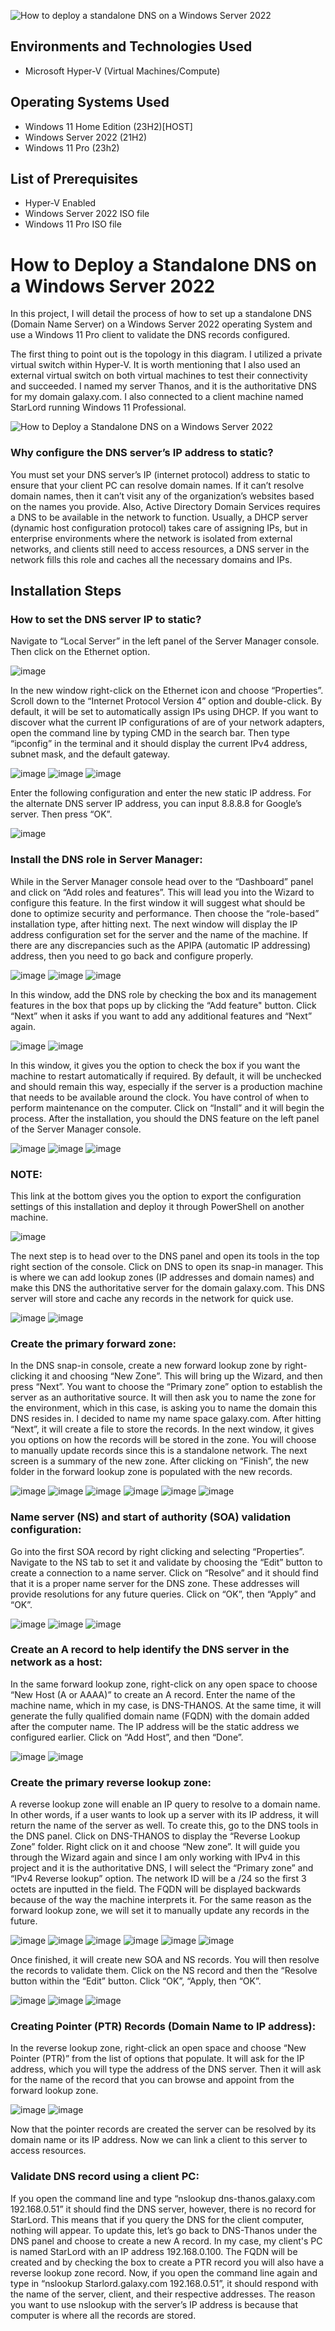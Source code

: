 ![How to deploy a standalone DNS on a Windows Server 2022](https://github.com/jonathansantacruz3/How-to-Deploy-Standalone-DNS-on-Windows-Server-2022/assets/151465848/75a45bf5-1c0d-4ca5-8a6c-2cefaed1250f)

<h2>Environments and Technologies Used</h2>

- Microsoft Hyper-V (Virtual Machines/Compute)

<h2>Operating Systems Used </h2>

- Windows 11 Home Edition</b> (23H2)[HOST]
- Windows Server 2022 (21H2)
- Windows 11 Pro (23h2)

<h2>List of Prerequisites</h2>

- Hyper-V Enabled 
- Windows Server 2022 ISO file
- Windows 11 Pro ISO file

<h1>How to Deploy a Standalone DNS on a Windows Server 2022</h1>
In this project, I will detail the process of how to set up a standalone DNS (Domain Name Server) on a Windows Server 2022 operating System and use a Windows 11 Pro client to validate the DNS records configured. 

The first thing to point out is the topology in this diagram. I utilized a private virtual switch within Hyper-V. It is worth mentioning that I also used an external virtual switch on both virtual machines to test their connectivity and succeeded. I named my server Thanos, and it is the authoritative DNS for my domain galaxy.com. I also connected to a client machine named StarLord running Windows 11 Professional. 

![How to Deploy a Standalone DNS on a Windows Server 2022](https://github.com/jonathansantacruz3/How-to-Deploy-Standalone-DNS-on-Windows-Server-2022/assets/151465848/99e0d271-b524-45e0-97ec-3a09f34c0ecd)


<h3>Why configure the DNS server’s IP address to static?</h3>

You must set your DNS server’s IP (internet protocol) address to static to ensure that your client PC can resolve domain names. If it can’t resolve domain names, then it can’t visit any of the organization’s websites based on the names you provide. Also, Active Directory Domain Services requires a DNS to be available in the network to function. Usually, a DHCP server (dynamic host configuration protocol) takes care of assigning IPs, but in enterprise environments where the network is isolated from external networks, and clients still need to access resources, a DNS server in the network fills this role and caches all the necessary domains and IPs. 
<br />



<h2>Installation Steps</h2>

<h3></h3>

<h3>How to set the DNS server IP to static?</h3>

Navigate to “Local Server” in the left panel of the Server Manager console. Then click on the Ethernet option. 

![image](https://github.com/jonathansantacruz3/How-to-Deploy-Standalone-DNS-on-Windows-Server-2022/assets/151465848/2d96d766-3074-4022-b874-97b8b9b4ce29)
 
In the new window right-click on the Ethernet icon and choose “Properties”. Scroll down to the “Internet Protocol Version 4” option and double-click. By default, it will be set to automatically assign IPs using DHCP. If you want to discover what the current IP configurations of are of your network adapters, open the command line by typing CMD in the search bar. Then type “ipconfig” in the terminal and it should display the current IPv4 address, subnet mask, and the default gateway. 

![image](https://github.com/jonathansantacruz3/How-to-Deploy-Standalone-DNS-on-Windows-Server-2022/assets/151465848/0c659a0c-887b-4e45-b6e1-05c83f953095)
![image](https://github.com/jonathansantacruz3/How-to-Deploy-Standalone-DNS-on-Windows-Server-2022/assets/151465848/e7c81612-da06-4e86-9932-7b4cf94c2a16)
![image](https://github.com/jonathansantacruz3/How-to-Deploy-Standalone-DNS-on-Windows-Server-2022/assets/151465848/12eb2106-fb73-44ca-8399-516b6404ac90)

    
Enter the following configuration and enter the new static IP address. For the alternate DNS server IP address, you can input 8.8.8.8 for Google’s server. Then press “OK”.

![image](https://github.com/jonathansantacruz3/How-to-Deploy-Standalone-DNS-on-Windows-Server-2022/assets/151465848/f6420d5b-277d-4119-8aed-b127c86aebcd)


<h3>Install the DNS role in Server Manager:</h3>
While in the Server Manager console head over to the “Dashboard” panel and click on “Add roles and features”. This will lead you into the Wizard to configure this feature. In the first window it will suggest what should be done to optimize security and performance. Then choose the “role-based” installation type, after hitting next. The next window will display the IP address configuration set for the server and the name of the machine. If there are any discrepancies such as the APIPA (automatic IP addressing) address, then you need to go back and configure properly.

![image](https://github.com/jonathansantacruz3/How-to-Deploy-Standalone-DNS-on-Windows-Server-2022/assets/151465848/b48e803e-0d60-449f-8a95-cc2473205f99)
![image](https://github.com/jonathansantacruz3/How-to-Deploy-Standalone-DNS-on-Windows-Server-2022/assets/151465848/c98e52c8-6489-4331-afd4-3d9b103db10d)
![image](https://github.com/jonathansantacruz3/How-to-Deploy-Standalone-DNS-on-Windows-Server-2022/assets/151465848/00f0144b-f7f8-4cc6-b5e7-c321efc7f3d1)

  
In this window, add the DNS role by checking the box and its management features in the box that pops up by clicking the “Add feature" button. Click “Next” when it asks if you want to add any additional features and “Next” again. 

![image](https://github.com/jonathansantacruz3/How-to-Deploy-Standalone-DNS-on-Windows-Server-2022/assets/151465848/d2eb85c3-2a5e-43f3-befd-bda7084cb199)
![image](https://github.com/jonathansantacruz3/How-to-Deploy-Standalone-DNS-on-Windows-Server-2022/assets/151465848/7651a15c-1c4b-4dc6-b26a-a4164de825c4)

 
In this window, it gives you the option to check the box if you want the machine to restart automatically if required. By default, it will be unchecked and should remain this way, especially if the server is a production machine that needs to be available around the clock. You have control of when to perform maintenance on the computer. Click on “Install” and it will begin the process. After the installation, you should the DNS feature on the left panel of the Server Manager console.
 
![image](https://github.com/jonathansantacruz3/How-to-Deploy-Standalone-DNS-on-Windows-Server-2022/assets/151465848/d82116d9-b106-4f6a-b056-d6798fde5c5a)
![image](https://github.com/jonathansantacruz3/How-to-Deploy-Standalone-DNS-on-Windows-Server-2022/assets/151465848/eb2bd01f-8320-4014-8a8d-708ccd4bc2d3)
![image](https://github.com/jonathansantacruz3/How-to-Deploy-Standalone-DNS-on-Windows-Server-2022/assets/151465848/1629b079-3adc-4036-ad2b-19a2fc8621f3)
 
 
<h3>NOTE:</h3> This link at the bottom gives you the option to export the configuration settings of this installation and deploy it through PowerShell on another machine. 
 
![image](https://github.com/jonathansantacruz3/How-to-Deploy-Standalone-DNS-on-Windows-Server-2022/assets/151465848/ace46e31-3277-4d11-9e04-5c85bbd1e592)


The next step is to head over to the DNS panel and open its tools in the top right section of the console. Click on DNS to open its snap-in manager. This is where we can add lookup zones (IP addresses and domain names) and make this DNS the authoritative server for the domain galaxy.com. This DNS server will store and cache any records in the network for quick use. 

![image](https://github.com/jonathansantacruz3/How-to-Deploy-Standalone-DNS-on-Windows-Server-2022/assets/151465848/982ff992-ba8f-45b8-b3d8-bff768b97080)
![image](https://github.com/jonathansantacruz3/How-to-Deploy-Standalone-DNS-on-Windows-Server-2022/assets/151465848/4d253e81-770d-4983-83af-9cc3c2d66049)
  

<h3>Create the primary forward zone:</h3>
In the DNS snap-in console, create a new forward lookup zone by right-clicking it and choosing “New Zone”. This will bring up the Wizard, and then press “Next”. You want to choose the “Primary zone” option to establish the server as an authoritative source. It will then ask you to name the zone for the environment, which in this case, is asking you to name the domain this DNS resides in. I decided to name my name space galaxy.com. After hitting “Next”, it will create a file to store the records. In the next window, it gives you options on how the records will be stored in the zone. You will choose to manually update records since this is a standalone network. The next screen is a summary of the new zone. After clicking on “Finish”, the new folder in the forward lookup zone is populated with the new records. 

![image](https://github.com/jonathansantacruz3/How-to-Deploy-Standalone-DNS-on-Windows-Server-2022/assets/151465848/fabf180e-3389-4673-9d81-864e0a4415d5)
![image](https://github.com/jonathansantacruz3/How-to-Deploy-Standalone-DNS-on-Windows-Server-2022/assets/151465848/7cd0b643-3ac8-4cce-bf5e-6511f5842548)
![image](https://github.com/jonathansantacruz3/How-to-Deploy-Standalone-DNS-on-Windows-Server-2022/assets/151465848/a4b543d5-ceac-47f1-87fd-f386c7d276a1)
![image](https://github.com/jonathansantacruz3/How-to-Deploy-Standalone-DNS-on-Windows-Server-2022/assets/151465848/5f1b61a0-bdc3-44f5-916a-6d8babcc106d)
![image](https://github.com/jonathansantacruz3/How-to-Deploy-Standalone-DNS-on-Windows-Server-2022/assets/151465848/2edb0652-ee70-4c36-bbfc-3c451607bd41)
![image](https://github.com/jonathansantacruz3/How-to-Deploy-Standalone-DNS-on-Windows-Server-2022/assets/151465848/fb30a033-0661-4a8a-a1eb-baaceb725458)


      
<h3>Name server (NS) and start of authority (SOA) validation configuration:</h3>
Go into the first SOA record by right clicking and selecting “Properties”. Navigate to the NS tab to set it and validate by choosing the “Edit” button to create a connection to a name server. Click on “Resolve” and it should find that it is a proper name server for the DNS zone. These addresses will provide resolutions for any future queries.  Click on “OK”, then “Apply” and “OK”. 
   
![image](https://github.com/jonathansantacruz3/How-to-Deploy-Standalone-DNS-on-Windows-Server-2022/assets/151465848/9e7bcd82-80b9-4e8c-9cc4-d8839a799d99)
![image](https://github.com/jonathansantacruz3/How-to-Deploy-Standalone-DNS-on-Windows-Server-2022/assets/151465848/8b099d6e-242f-4997-8735-97016f4a6f63)
![image](https://github.com/jonathansantacruz3/How-to-Deploy-Standalone-DNS-on-Windows-Server-2022/assets/151465848/ab9a9284-e019-4726-954e-12ee7dfde5cb)


<h3>Create an A record to help identify the DNS server in the network as a host:</h3>

In the same forward lookup zone, right-click on any open space to choose “New Host (A or AAAA)” to create an A record. Enter the name of the machine name, which in my case, is DNS-THANOS. At the same time, it will generate the fully qualified domain name (FQDN) with the domain added after the computer name. The IP address will be the static address we configured earlier. Click on “Add Host”, and then “Done”. 

![image](https://github.com/jonathansantacruz3/How-to-Deploy-Standalone-DNS-on-Windows-Server-2022/assets/151465848/2a8c86b8-422c-4a26-9a93-9cd340ab59cb)
![image](https://github.com/jonathansantacruz3/How-to-Deploy-Standalone-DNS-on-Windows-Server-2022/assets/151465848/efa5dfbf-8f25-43d0-86a7-8972b2ec6507)

  

<h3>Create the primary reverse lookup zone:</h3>

A reverse lookup zone will enable an IP query to resolve to a domain name. In other words, if a user wants to look up a server with its IP address, it will return the name of the server as well. To create this, go to the DNS tools in the DNS panel. Click on DNS-THANOS to display the “Reverse Lookup Zone” folder. Right click on it and choose “New zone”. It will guide you through the Wizard again and since I am only working with IPv4 in this project and it is the authoritative DNS, I will select the “Primary zone” and “IPv4 Reverse lookup” option. The network ID will be a /24 so the first 3 octets are inputted in the field. The FQDN will be displayed backwards because of the way the machine interprets it. For the same reason as the forward lookup zone, we will set it to manually update any records in the future. 

![image](https://github.com/jonathansantacruz3/How-to-Deploy-Standalone-DNS-on-Windows-Server-2022/assets/151465848/9f3a230f-4164-4a95-b731-fadc1daf9639)
![image](https://github.com/jonathansantacruz3/How-to-Deploy-Standalone-DNS-on-Windows-Server-2022/assets/151465848/d5e9f725-2274-4239-af47-e4684ea6392b)
![image](https://github.com/jonathansantacruz3/How-to-Deploy-Standalone-DNS-on-Windows-Server-2022/assets/151465848/6dfa7434-4326-487d-9131-f8117f7c2baf)
![image](https://github.com/jonathansantacruz3/How-to-Deploy-Standalone-DNS-on-Windows-Server-2022/assets/151465848/32c52569-b848-4cb4-b5bb-ae7f998330d7)
![image](https://github.com/jonathansantacruz3/How-to-Deploy-Standalone-DNS-on-Windows-Server-2022/assets/151465848/f96d332d-7297-42c6-ad3c-34388a8218e8)
![image](https://github.com/jonathansantacruz3/How-to-Deploy-Standalone-DNS-on-Windows-Server-2022/assets/151465848/02a1e29a-3fbc-482f-ba9a-34d735eb8bdd)

            
Once finished, it will create new SOA and NS records. You will then resolve the records to validate them. Click on the NS record and then the “Resolve button within the “Edit” button. Click “OK”, “Apply, then “OK”. 
  
![image](https://github.com/jonathansantacruz3/How-to-Deploy-Standalone-DNS-on-Windows-Server-2022/assets/151465848/414219a7-187f-4183-a5aa-480a602a0beb)
![image](https://github.com/jonathansantacruz3/How-to-Deploy-Standalone-DNS-on-Windows-Server-2022/assets/151465848/9fb89e6b-905b-48b0-b3b3-d847d9f2908e)
![image](https://github.com/jonathansantacruz3/How-to-Deploy-Standalone-DNS-on-Windows-Server-2022/assets/151465848/25014085-5988-4869-8c19-7d2c21877a5d)

   
<h3>Creating Pointer (PTR) Records (Domain Name to IP address):</h3>
In the reverse lookup zone, right-click an open space and choose “New Pointer (PTR)” from the list of options that populate. It will ask for the IP address, which you will type the address of the DNS server. Then it will ask for the name of the record that you can browse and appoint from the forward lookup zone. 		

![image](https://github.com/jonathansantacruz3/How-to-Deploy-Standalone-DNS-on-Windows-Server-2022/assets/151465848/23a5b0b2-256a-4762-8acb-8172baf3a852)
![image](https://github.com/jonathansantacruz3/How-to-Deploy-Standalone-DNS-on-Windows-Server-2022/assets/151465848/aed43b9f-a18e-4fe4-b744-2db9cfce7192)
   

Now that the pointer records are created the server can be resolved by its domain name or its IP address. Now we can link a client to this server to access resources. 

<h3>Validate DNS record using a client PC:</h3>
If you open the command line and type “nslookup dns-thanos.galaxy.com 192.168.0.51” it should find the DNS server, however, there is no record for StarLord. This means that if you query the DNS for the client computer, nothing will appear. To update this, let’s go back to DNS-Thanos under the DNS panel and choose to create a new A record. In my case, my client's PC is named StarLord with an IP address 192.168.0.100. The FQDN will be created and by checking the box to create a PTR record you will also have a reverse lookup zone record. Now, if you open the command line again and type in “nslookup Starlord.galaxy.com  192.168.0.51”, it should respond with the name of the server, client, and their respective addresses. The reason you want to use nslookup with the server’s IP address is because that computer is where all the records are stored. 
 


